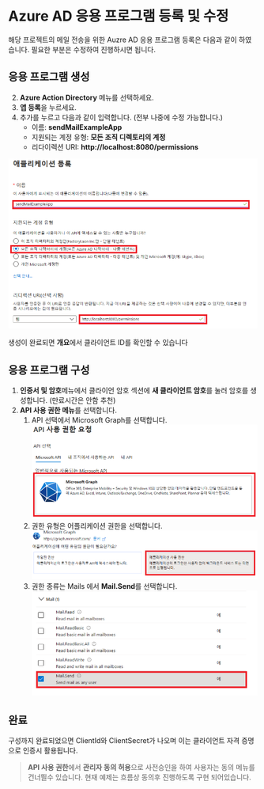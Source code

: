 # Azure AD 응용 프로그램 등록 및 수정

해당 프로젝트의 메일 전송을 위한 Auzre AD 응용 프로그램 등록은 다음과 같이 하였습니다.
필요한 부분은 수정하여 진행하시면 됩니다.


## 응용 프로그램 생성
2. **Azure Action Directory** 메뉴를 선택하세요.
3.  **앱 등록**을 누르세요.
4.  추가를 누르고 다음과 같이 입력합니다. (전부 나중에 수정 가능합니다.)
    -  이름: **sendMailExampleApp**
    -  지원되는 계정 유형: **모든 조직 디렉토리의 계정**
    -  리다이렉션 URI: **http://localhost:8080/permissions**

![](images/register.png)


생성이 완료되면 **개요**에서 클라이언트 ID를 확인할 수 있습니다      

## 응용 프로그램 구성
1. **인증서 및 암호**메뉴에서 클라이언 암호 섹션에 **새 클라이언트 암호**를 눌러 암호를 생성합니다. (만료시간은 안함 추천)
2. **API 사용 권한 메뉴**를 선택합니다.
    1. API 선택에서 Microsoft Graph를 선택합니다.
        ![](images/graph1.png)
    2. 권한 유형은 어플리케이션 권한을 선택합니다.
        ![](images/graph2.png)
    3. 권한 종류는 Mails 에서 **Mail.Send**를 선택합니다.
        ![](images/graph3.png)

## 완료
구성까지 완료되었으면 ClientId와 ClientSecret가 나오며 이는 클라이언트 자격 증명으로 인증시 활용됩니다.

> **API 사용 권한**에서 **관리자 동의 허용**으로 사전승인을 하여 사용자는 동의 메뉴를 건너띌수 있습니다. 
> 현재 예제는 흐름상 동의후 진행하도록 구현 되어있습니다.
